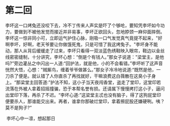 # 第二回

​		李坏这一口烤兔还没咬下去，冷不丁传来人声实是吓了个够呛，要知凭李坏如今功力，要做到不被他发觉而接近并非易事，李坏正欲回头，忽地脖颈一麻仰面摔倒。李坏这一惊非同小可，立即运气护住心脉，刚吸一口气发觉真气竟提不起来，"好啊李坏，好啊，老天爷要让你做饿死鬼，只是可惜了我这烤兔子。"李坏身不能动，那人从背后缓缓走了过来，李坏只看得一双淡蓝色绣鞋映入眼帘，鞋边以金丝线密密缝制，十分讲究，李坏心想：“倒是个有钱人。”那女子说道："梁堂主，是他吗?”旁边灌丛之中闪出一人道:“回护法，就是他，小的不会看错。”李坏听了这声音恍然大悟，心想："贼厮鸟，缠着爷爷做甚么。”那女子冷冷地说道:“既然是他，一刀杀了便是。就认错了人你直杀了再找就好，干嘛浪费这白薇散在这臭小子身上。“那梁堂主回答道:”护法不知，这小子当天夜闯香堂，盗走了堂印，这堂印若流落在外被人拿着招摇撞骗，恐于本帮名誉有损。还请属下慢慢拷打这小子，逼问出堂印下落，再杀了不迟。“李坏心道:”这梁堂主忒也没有脑子，得了这狗屁堂印便要杀人，那谁能交出来。再者，谁拿你那破烂堂印，拿着擦屁股还嫌硬咧。咦？莫不是狗子?”

​		李坏心中一凛，想起那日